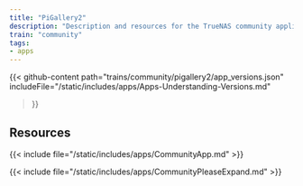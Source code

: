 ```yaml
---
title: "PiGallery2"
description: "Description and resources for the TrueNAS community application called PiGallery2."
train: "community"
tags:
- apps
---
```


{{< github-content 
    path="trains/community/pigallery2/app_versions.json"
	includeFile="/static/includes/apps/Apps-Understanding-Versions.md"
>}}

## Resources

{{< include file="/static/includes/apps/CommunityApp.md" >}}

{{< include file="/static/includes/apps/CommunityPleaseExpand.md" >}}

<!--
<div class="docs-sections">

{{< doc-card title="<appname> Deployments" link="/resources/"
descr="How to deploy and configure the <appname> app." >}}

</div>
-->
